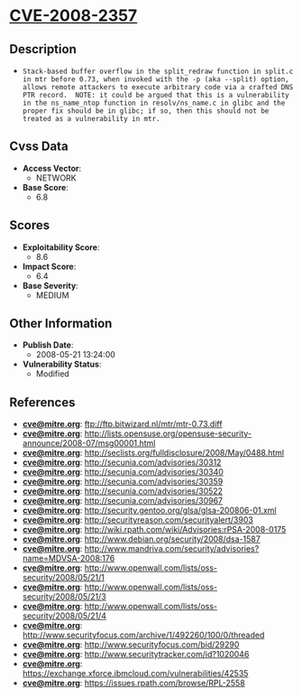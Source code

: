 
# [CVE-2008-2357](https://cve.mitre.org/cgi-bin/cvename.cgi?name=CVE-2008-2357)

## Description

- `Stack-based buffer overflow in the split_redraw function in split.c in mtr before 0.73, when invoked with the -p (aka --split) option, allows remote attackers to execute arbitrary code via a crafted DNS PTR record.  NOTE: it could be argued that this is a vulnerability in the ns_name_ntop function in resolv/ns_name.c in glibc and the proper fix should be in glibc; if so, then this should not be treated as a vulnerability in mtr.`

## Cvss Data

- **Access Vector**:
  - NETWORK
- **Base Score**:
  - 6.8

## Scores

- **Exploitability Score**:
  - 8.6
- **Impact Score**:
  - 6.4
- **Base Severity**:
  - MEDIUM

## Other Information

- **Publish Date**:
  - 2008-05-21 13:24:00
- **Vulnerability Status**:
  - Modified

## References

- **cve@mitre.org**: ftp://ftp.bitwizard.nl/mtr/mtr-0.73.diff
- **cve@mitre.org**: http://lists.opensuse.org/opensuse-security-announce/2008-07/msg00001.html
- **cve@mitre.org**: http://seclists.org/fulldisclosure/2008/May/0488.html
- **cve@mitre.org**: http://secunia.com/advisories/30312
- **cve@mitre.org**: http://secunia.com/advisories/30340
- **cve@mitre.org**: http://secunia.com/advisories/30359
- **cve@mitre.org**: http://secunia.com/advisories/30522
- **cve@mitre.org**: http://secunia.com/advisories/30967
- **cve@mitre.org**: http://security.gentoo.org/glsa/glsa-200806-01.xml
- **cve@mitre.org**: http://securityreason.com/securityalert/3903
- **cve@mitre.org**: http://wiki.rpath.com/wiki/Advisories:rPSA-2008-0175
- **cve@mitre.org**: http://www.debian.org/security/2008/dsa-1587
- **cve@mitre.org**: http://www.mandriva.com/security/advisories?name=MDVSA-2008:176
- **cve@mitre.org**: http://www.openwall.com/lists/oss-security/2008/05/21/1
- **cve@mitre.org**: http://www.openwall.com/lists/oss-security/2008/05/21/3
- **cve@mitre.org**: http://www.openwall.com/lists/oss-security/2008/05/21/4
- **cve@mitre.org**: http://www.securityfocus.com/archive/1/492260/100/0/threaded
- **cve@mitre.org**: http://www.securityfocus.com/bid/29290
- **cve@mitre.org**: http://www.securitytracker.com/id?1020046
- **cve@mitre.org**: https://exchange.xforce.ibmcloud.com/vulnerabilities/42535
- **cve@mitre.org**: https://issues.rpath.com/browse/RPL-2558
